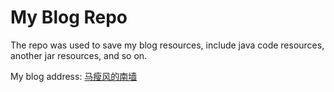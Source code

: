 # My Blog Repo

The repo was used to save my blog resources, include java code resources, another jar resources, and so on.

My blog address: [马瘦风的南墙](https://healchow.com)
